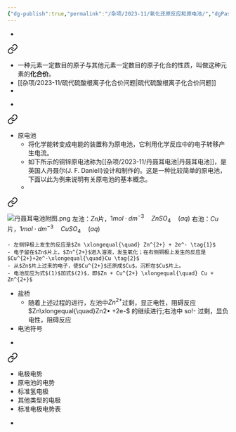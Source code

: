 ```yaml
---
{"dg-publish":true,"permalink":"/杂项/2023-11/氧化还原反应和原电池/","dgPassFrontmatter":true}
---
```


- 
<div class="transclusion internal-embed is-loaded"><a class="markdown-embed-link" href="//2023-11//" aria-label="Open link"><svg xmlns="http://www.w3.org/2000/svg" width="24" height="24" viewBox="0 0 24 24" fill="none" stroke="currentColor" stroke-width="2" stroke-linecap="round" stroke-linejoin="round" class="svg-icon lucide-link"><path d="M10 13a5 5 0 0 0 7.54.54l3-3a5 5 0 0 0-7.07-7.07l-1.72 1.71"></path><path d="M14 11a5 5 0 0 0-7.54-.54l-3 3a5 5 0 0 0 7.07 7.07l1.71-1.71"></path></svg></a><div class="markdown-embed">




- 一种元素一定数目的原子与其他元素一定数目的原子化合的性质，叫做这种元素的**化合价**。
- [[杂项/2023-11/硫代硫酸根离子化合价问题\|硫代硫酸根离子化合价问题]]
- 

</div></div>

- 
<div class="transclusion internal-embed is-loaded"><a class="markdown-embed-link" href="//2023-11//" aria-label="Open link"><svg xmlns="http://www.w3.org/2000/svg" width="24" height="24" viewBox="0 0 24 24" fill="none" stroke="currentColor" stroke-width="2" stroke-linecap="round" stroke-linejoin="round" class="svg-icon lucide-link"><path d="M10 13a5 5 0 0 0 7.54.54l3-3a5 5 0 0 0-7.07-7.07l-1.72 1.71"></path><path d="M14 11a5 5 0 0 0-7.54-.54l-3 3a5 5 0 0 0 7.07 7.07l1.71-1.71"></path></svg></a><div class="markdown-embed">




- 原电池
	- 将化学能转变成电能的装置称为原电池，它利用化学反应中的电子转移产生电流。
	- 如下所示的铜锌原电池称为[[杂项/2023-11/丹聂耳电池\|丹聂耳电池]]，是英国人丹聂尔(J. F. Daniell)设计和制作的。这是一种比较简单的原电池，下面以此为例来说明有关原电池的基本概念。
	- 
<div class="transclusion internal-embed is-loaded"><a class="markdown-embed-link" href="//2023-11//" aria-label="Open link"><svg xmlns="http://www.w3.org/2000/svg" width="24" height="24" viewBox="0 0 24 24" fill="none" stroke="currentColor" stroke-width="2" stroke-linecap="round" stroke-linejoin="round" class="svg-icon lucide-link"><path d="M10 13a5 5 0 0 0 7.54.54l3-3a5 5 0 0 0-7.07-7.07l-1.72 1.71"></path><path d="M14 11a5 5 0 0 0-7.54-.54l-3 3a5 5 0 0 0 7.07 7.07l1.71-1.71"></path></svg></a><div class="markdown-embed">




![丹聂耳电池附图.png](https://s2.loli.net/2023/11/04/uzsjpClJU2v3OgK.png)
左池：$Zn$片，$1 mol\cdot dm^{-3} \quad ZnSO_4 \quad (aq)$
右池：$Cu$片，$1 mol \cdot dm^{-3} \quad CuSO_4 \quad (aq)$

</div></div>

	- 左侧锌极上发生的反应是$Zn \xlongequal{\quad} Zn^{2+} + 2e^- \tag{1}$
	- 电子留在$Zn$片上，$Zn^{2+}$进入溶液，发生氧化；在右侧铜极上发生的反应是$Cu^{2+}+2e^-\xlongequal{\quad}Cu \tag{2}$
	- 从$Zn$片上过来的电子，使$Cu^{2+}$还原成$Cu$，沉积在$Cu$片上。
	- 电池反应为式$(1)$加式$(2)$，即$Zn + Cu^{2+} \xlongequal{\quad} Cu + Zn^{2+}$
- 盐桥
	- 随着上述过程的进行，左池中$Zn^{2+}$过剩，显正电性，阻碍反应$Zn\xlongequal{\quad}Zn2• +2e-$
的继续进行;右池中 so!- 过剩，显负 电性，阻碍反应
- 电池符号

</div></div>

- 
<div class="transclusion internal-embed is-loaded"><a class="markdown-embed-link" href="//2023-11//" aria-label="Open link"><svg xmlns="http://www.w3.org/2000/svg" width="24" height="24" viewBox="0 0 24 24" fill="none" stroke="currentColor" stroke-width="2" stroke-linecap="round" stroke-linejoin="round" class="svg-icon lucide-link"><path d="M10 13a5 5 0 0 0 7.54.54l3-3a5 5 0 0 0-7.07-7.07l-1.72 1.71"></path><path d="M14 11a5 5 0 0 0-7.54-.54l-3 3a5 5 0 0 0 7.07 7.07l1.71-1.71"></path></svg></a><div class="markdown-embed">




- 电极电势
- 原电池的电势
- 标准氢电极
- 其他类型的电极
- 标准电极电势表

</div></div>

- 
<div class="transclusion internal-embed is-loaded"><div class="markdown-embed">





</div></div>
